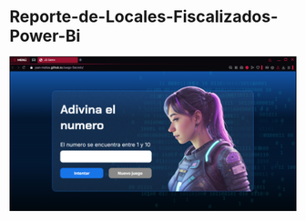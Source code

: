 # Reporte-de-Locales-Fiscalizados-Power-Bi

![image](https://github.com/Juan-Matias/Juego-Secreto/blob/5507e652ccd440df344f987527a281de778cd413/bg-juego-secretos.PNG)

